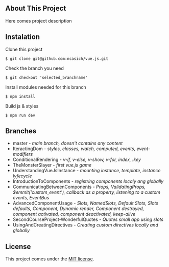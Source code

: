 ## About This Project

Here comes project description

## Instalation

Clone this project
```
$ git clone git@github.com:ncasich/vue.js.git
```
Check the branch you need
```
$ git checkout 'selected_branchname'
```
Install modules needed for this branch
```
$ npm install
```
Build js & styles
```
$ npm run dev
```
## Branches

 * master - *main branch, doesn't contains any content*
  * IteractingDom - *styles, classes, watch, computed, events, event-modifiers*
  * ConditionalRendering - *v-if, v-else, v-show, v-for, index, :key*
  * TheMonsterSlayer - *first vue.js game*
  * UnderstandingVueJsInstance - *mounting instance, template, instance lyfecycle*
  * IntroductionToComponents - *registring components localy ang globally*
  * CommunicatingBetweenComponents - *Props, ValidatingProps, $emmit('custom_event'), callback as a property, listening to a custom events, EventBus*
  * AdvancedComponentUsage - *Slots, NamedSlots, Default Slots, Slots defaults, Component, Dynamic render, Component destroyed, component activated, component deactivated, keep-alive*
  * SecondCourseProject-WonderfulQuotes - *Quotes small app using slots*
  * UsingAndCreatingDirectives - *Creating custom directives locally and globally*
  
## License

This project comes under the [MIT license](http://opensource.org/licenses/MIT).

